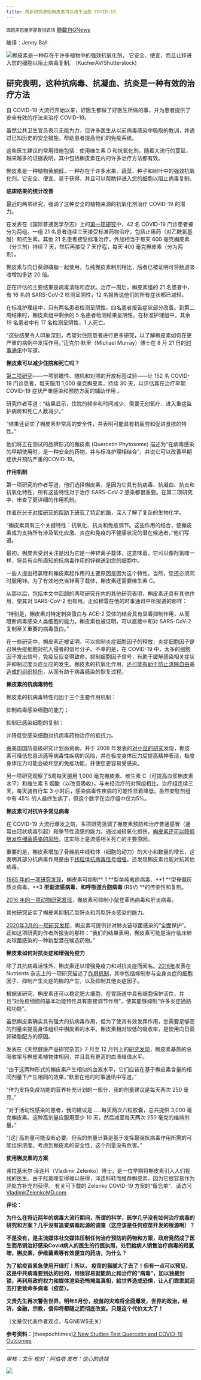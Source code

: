 ```yaml
---
title: 两新研究表明槲皮素可以用于治愈 COVID-19
---
```

`西班牙巴塞罗那喜悦农场` [轉載自GNews](https://gnews.org/zh-hans/1614221/)

编译：Jenny Ball

![](https://assets.gnews.org/wp-content/uploads/2021/10/woman-taking-a-supplement-700x420-1.jpg)槲皮素是一种存在于许多植物中的强效抗氧化剂， 它安全、便宜，而且让锌进入您的细胞以阻止病毒复制。 (KucherAV/Shutterstock)

## 研究表明，这种抗病毒、抗凝血、抗炎是一种有效的治疗方法

自 COVID-19 大流行开始以来，好医生都做了好医生所做的事，并为患者提供了安全有效的疗法来治疗 COVID-19。

虽然公共卫生官员表示无能为力，但许多医生从以前病毒感染中吸取的教训，并通过已知历史的安全措施，帮助患者提高他们的免疫系统。

这些医生建议的常用措施包括：使用维生素 D 和抗氧化剂。随着大流行的蔓延，越来越多的证据表明，其中包括槲皮素在内的许多治疗方法都有效。

槲皮素是一种植物黄酮醇，一种存在于许多水果、蔬菜、种子和树叶中的强效抗氧化剂。它安全、便宜、易于获得，并且可以帮助锌进入您的细胞以阻止病毒复制。

**临床结果的统计改善**

最近的两项研究，强调了这种安全的植物来源的抗氧化剂治疗 COVID-19 的潜力。

在发表在《国际普通医学杂志》上的[第一项研究](https://www.ncbi.nlm.nih.gov/pmc/articles/PMC8238537/)中，42 名 COVID-19 门诊患者被分为两组。一组 21 名患者连续三天接受标准药物治疗，包括止痛药（对乙酰氨基酚）和抗生素。其他 21 名患者接受标准治疗，外加相当于每天 600 毫克槲皮素（分三剂）持续 7 天，然后再接受 7 天疗程，每天 400 毫克槲皮素（分为两剂）。

槲皮素与向日葵卵磷脂一起使用，与纯槲皮素制剂相比，后者已被证明可将肠道吸收增加多达 20 倍。

正在评估的主要结果是病毒清除和症状。治疗一周后，槲皮素组的 21 名患者中，有 16 名的 SARS-CoV-2 检测呈阴性，12 名报告说他们的所有症状都已减轻。

在标准护理组中，只有两名患者检测呈阴性，四名患者报告症状部分改善。到第二周结束时，槲皮素组中剩余的 5 名患者检测结果呈阴性。在标准护理组中，其余 19 名患者中有 17 名检测呈阴性，1 人死亡。

“这些结果令人印象深刻，希望对住院患者进行更多研究，以了解槲皮素如何在更严重的病例中发挥作用，”迈克尔·默里（Michael Murray）博士在 8 月 21 日的[时事通讯](https://doctormurray.com/most-recent/)中写道。

**槲皮素可以减少住院和死亡吗？**

[第二项研究](https://pubmed.ncbi.nlm.nih.gov/34135619/)——一项前瞻性、随机和对照的开放标签试验——让 152 名 COVID-19 门诊患者，每天服用 1,000 毫克槲皮素，持续 30 天，以评估其在治疗早期 COVID-19 症状严重感染和预防方面的辅助作用 。

研究作者写道：“结果显示，住院的频率和时间减少、需要无创氧疗、进入重症监护病房和死亡人数减少。”

“结果还证实了槲皮素非常高的安全性，并表明可能具有抗疲劳和促进食欲的特性。”

他们将正在测试的品牌形式的槲皮素 (Quercetin Phytosome) 描述为“在病毒感染的早期使用时，是一种安全的药物，并与标准护理相结合”，并说它可以改善早期症状并预防严重的COVID-19。

**作用机制**

第一项研究的作者写道，他们选择槲皮素，是因为它具有抗病毒、抗凝血、抗炎和抗氧化特性，所有这些特性对于治疗 SARS-CoV-2 感染都很重要。在第二项研究中，审查了更详细的作用机制。

[作者在分子对接研究的帮助下研究了特定的酶](https://www.ncbi.nlm.nih.gov/pmc/articles/PMC8197660/)，深入了解了复杂的生物化学。

“槲皮素具有三个关键特性：抗氧化、抗炎和免疫调节。这些作用的结合，使槲皮素成为支持所有涉及氧化应激、炎症和免疫的不健康状况的潜在候选者，”他们写道。

最初，槲皮素受到关注是因为它是一种锌离子载体，这意味着，它可以像羟氯喹一样，将具有众所周知的抗病毒作用的锌输送到您的细胞中。

一些人提出羟氯喹和槲皮素起作用的主要原因是因为这个特性。当然，您还必须同时服用锌。为了有效地充当锌离子载体，槲皮素还需要维生素 C。

从那以后，包括本文中回顾的两项研究在内的其他研究表明，槲皮素还具有其他作用，使其对 SARS-CoV-2 也有用。正如穆雷在他的时事通讯中所报道的那样：

“特别是，槲皮素对特定刺突蛋白与 ACE-2 受体的结合具有显着抑制作用，从而阻断病毒感染人类细胞的能力。槲皮素也被证明，可以直接中和对 SARS-CoV-2 复制至关重要的病毒蛋白。”

在一些研究中，槲皮素还被证明，可以抑制炎症细胞因子的释放，炎症细胞因子是召唤免疫细胞对抗入侵者的信号分子。不幸的是，在 COVID-19 中，太多的细胞因子发出信号，免疫反应变得致命。抑制细胞因子信号，有助于缓解感染相关症状并抑制过度炎症反应的发生。槲皮素的抗氧化作用，[还可能有助于防止清除自由基造成的组织损伤](https://www.dropbox.com/s/y8z5goim3eatwc8/Quercetin%20Abstract%20for%20NHPRS_JS.pdf?dl=0)，从而有助于病毒感染的恢复过程。

**槲皮素的抗病毒特性**

槲皮素的抗病毒特性归因于三个主要作用机制：

抑制病毒感染细胞的能力；

抑制已感染细胞的复制；

并降低受感染细胞对抗病毒药物治疗的抵抗力。

由美国国防高级研究计划局资助，并于 2008 年发表的[对小鼠的研究](https://journals.physiology.org/doi/full/10.1152/ajpregu.90319.2008?hits=10&amp;HITS=10&amp;author1=McClellan%252C+JL&amp;sortspec=relevance&amp;searchid=1&amp;maxtoshow=&amp;FIRSTINDEX=0&amp;resourcetype=HWCIT&amp;RESULTFORMAT=)发现，槲皮素可降低您患流感等病毒性疾病的风险，并在极度身体压力后提高精神表现，极度身体压力可能会破坏您的免疫功能，并使您更容易受感染。

另一项研究观察了5周每天服用 1,000 毫克槲皮素、维生素 C（可提高血浆槲皮素水平）和维生素 B 烟酸（以改善吸收）。与未经治疗的对照组相比，治疗组连续三天，每天骑自行车 3 小时后，感染病毒性疾病的可能性显着降低。虽然安慰剂组中有 45% 的人最终生病了，但这个数字在治疗组中仅为5%。

**槲皮素可对抗许多常见病毒**

在 COVID-19 大流行爆发之前，多项研究强调了槲皮素预防和治疗普通感冒（通常由冠状病毒引起）和季节性流感的能力。通过减轻氧化损伤，[槲皮素还可以降低继发性细菌感染的风险](https://www.longdom.org/open-access/quercetin-a-promising-treatment-for-the-common-cold-2329-8731.1000111.pdf)，这实际上是流感相关死亡的主要原因。

重要的是，槲皮素增加了骨骼肌中线粒体（细胞的动力）的大小和数量的增长，这表明其部分抗病毒作用是由于[线粒体抗病毒信号增强](https://www.longdom.org/open-access/quercetin-a-promising-treatment-for-the-common-cold-2329-8731.1000111.pdf)。还发现槲皮素也能对抗其他病毒。

[1985 年的一项研究发现](http://onlinelibrary.wiley.com/doi/10.1002/jmv.1890150110/abstract)，槲皮素可抑制** 1 **型单纯疱疹病毒、**1 **型脊髓灰质炎病毒、**3 **型副流感病毒，和呼吸道合胞病毒** (RSV) **的传染性和复制。

[2016 年的一项动物研究发现](https://www.sciencedirect.com/science/article/pii/S1995764515002230)，槲皮素可抑制小鼠登革热病毒和肝炎病毒。

其他研究证实了槲皮素抑制乙型肝炎和丙型肝炎感染的能力。

[2020年3月的一项研究发现](https://www.sciencedirect.com/science/article/abs/pii/S0882401019316134)，槲皮素可提供针对肺炎链球菌感染的“全面保护”。 正如这项研究的作者所报告的那样：“我们的结果表明，槲皮素可能是治疗临床肺炎球菌感染的一种新型潜在候选药物。”

**槲皮素如何对抗炎症和增强免疫力**

除了其抗病毒活性外，槲皮素还以增强免疫力和对抗炎症而闻名。[2016年](https://www.ncbi.nlm.nih.gov/pmc/articles/PMC4808895/)发表在 Nutrients 杂志上的一项研究描述了[作用机制](https://www.ncbi.nlm.nih.gov/pmc/articles/PMC4808895/)，其中包括抑制参与全身炎症的细胞因子、抑制产生炎症的酶的产生，以及抑制其他炎症因子。

根据该研究，槲皮素还可以稳定肥大细胞，在胃肠道中具有细胞保护活性，并且“对免疫细胞的基本功能特性具有直接调节作用”，使其能够抑制“许多炎症通路和功能”。

虽然槲皮素确实具有强大的抗病毒作用，但为了使其有效发挥作用，您需要足够高的剂量来提高身体组织中槲皮素的水平。槲皮素相对较低的吸收率，是使用向日葵卵磷脂配方的原因。

发表在《天然健康产品研究杂志》7 月至 12 月刊上的[研究发现](https://jnhpresearch.com/index.php/jnhpr/article/view/17/24)，槲皮素基质的总吸收率与槲皮素植物体相同，并且具有更高的血液峰值水平。

“由于这两种形式的槲皮素产生相似的血液水平，它们应该在基于槲皮素含量的相同剂量下产生相同的效果，”默里在他的时事通讯中写道。”

“作为支持免疫功能的营养补充计划的一部分，我的剂量建议是每天两次 250 毫克。”

“对于活动性感染的患者，我的建议是……每天两次六粒胶囊，总共提供 3,000 毫克槲皮素。这种高剂量应服用至少 10 天，然后减至每天两次 250 毫克的维持剂量。”

“[这] 高剂量可能没有必要。但我的剂量计算是基于发挥最强抗病毒作用所需的可能组织浓度。考虑到槲皮素的安全性，这个剂量没有危害。”

**使用槲皮素的方案**

弗拉基米尔·泽连科（Vladimir Zelenko）博士，是一位早期将槲皮素引入人们视线的医生。由于羟氯喹变得难以获得，泽连科转而推荐槲皮素，因为它很容易作为非处方补充剂获得。 有关可下载的 Zelenko COVID-19 方案的“备忘单”，请访问[VladimirZelenkoMD.com](https://vladimirzelenkomd.com/).

**评论：**

**为什么在将近两年的病毒大流行期间，所谓的科学，医学几乎没有如何治疗病毒的研究和方案？几乎没有追查病毒起源的调查（这应该是任何疫苗开发的根源啊）？**

**不是没有，是主流媒体社交媒体压制任何治疗预防的药物和方案，政府竟然成了医生而吊销治好感染Covid病人的医生的行医执照，处罚給病人销售治疗病毒的羟氯喹，槲皮素，伊维菌素等有效便宜的药店，为什么？**

**为了給疫苗紧急使用开绿灯！所以， 疫苗的猫腻大了去了！但有一点可以预见，这是中共病毒要到达的目的，用很容易就能防止和治疗的“病毒”，加以独裁封锁，再利用政府权力和媒体渲染恐怖掩盖真相，給世界造成恐惧，让人们乖乖就范去打更致命多病毒（疫苗）。**

**文贵先生再次警告世界，明年5月份，疫苗的灾难将全面爆发，世界的政治，经济，金融，宗教，信仰将都随之而彻底改变。只是这个代价太大了！**

（文章仅代表作者观点，与GNEWS无关）

**参考资料：**[theepochtimes][2 New Studies Test Quercetin and COVID-19 Outcomes](https://www.theepochtimes.com/mkt_morningbrief/2-new-studies-test-quercetin-and-covid-19-outcomes_4051356.html?utm_source=Morningbrief&amp;utm_medium=email&amp;utm_campaign=mb-2021-10-23&amp;mktids=e583a94a1d6b08faf26ad49157baae5e&amp;est=7TgZLIZiz1ieaBjOlarUGXi6hwgQu4gzXUv1mJT5jYBM4iXT98lsw1mo8r3/JRmI8bh9Jw==)

* * *

*审核：文乐
校对：阿伯塔
发布：信心的选择*

![](https://assets.gnews.org/wp-content/uploads/2021/10/GNEWS_CH.-1-3.jpeg)
